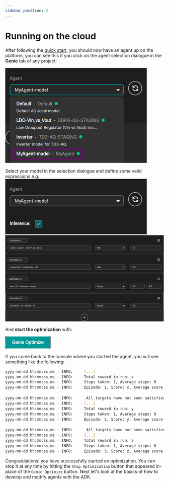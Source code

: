 ```yaml
---
sidebar_position: 2
---
```


# Running on the cloud
After following the [quick start](getting-started#quick-start), you should now have an agent up on the platform,
you can see this if you click on the agent selection dialogue in the **Genie** tab of any project:

![Your model in the selection dialogue](../static/img/selecting-myagent-model.png "Model visible in the selection dialogue")

Select your model in the selection dialogue and define some valid expressions e.g.:
![Selected model](../static/img/selected-myagent-model.png "Selected MyAgent-model model")
![Valid expressions](../static/img/valid-expressions.png "Valid expressions")

And **start the optimization** with:

![Genie Optimize button](../static/img/genie-optimize-button.png "The Genie Optimize button")

If you come back to the console where you started the agent, you will see something like the following:
```sh
yyyy-mm-dd hh:mm:ss,ms - INFO:     [...]
yyyy-mm-dd hh:mm:ss,ms - INFO:     Total reward in run: x
yyyy-mm-dd hh:mm:ss,ms - INFO:     Steps taken: 1, Average steps: 0
yyyy-mm-dd hh:mm:ss,ms - INFO:     Episode: 1, Score: x, Average score: x

yyyy-mm-dd hh:mm:ss,ms - INFO:     	All targets have not been satisfied, truncating...
yyyy-mm-dd hh:mm:ss,ms - INFO:     [...]
yyyy-mm-dd hh:mm:ss,ms - INFO:     Total reward in run: y
yyyy-mm-dd hh:mm:ss,ms - INFO:     Steps taken: 1, Average steps: 0
yyyy-mm-dd hh:mm:ss,ms - INFO:     Episode: 2, Score: y, Average score: y

yyyy-mm-dd hh:mm:ss,ms - INFO:     	All targets have not been satisfied, truncating...
yyyy-mm-dd hh:mm:ss,ms - INFO:     [...]
yyyy-mm-dd hh:mm:ss,ms - INFO:     Total reward in run: z
yyyy-mm-dd hh:mm:ss,ms - INFO:     Steps taken: 1, Average steps: 0
yyyy-mm-dd hh:mm:ss,ms - INFO:     Episode: 3, Score: z, Average score: z
```

Congratulations! you have successfully started on optimization. You can stop it at any time by hitting the
`Stop Optimization` button that appeared in-place of the `Genie Optimize` button. Next let's look at the basics
of how to develop and modify agents with the ADK.